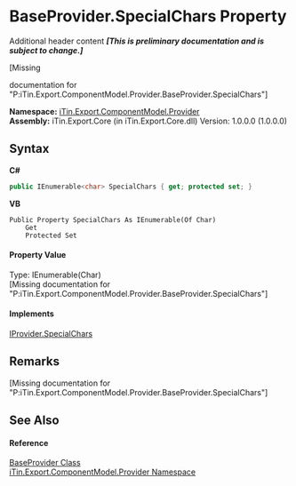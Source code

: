 # BaseProvider.SpecialChars Property 
Additional header content _**\[This is preliminary documentation and is subject to change.\]**_

\[Missing <summary> documentation for "P:iTin.Export.ComponentModel.Provider.BaseProvider.SpecialChars"\]

**Namespace:**&nbsp;<a href="723a96b5-5779-2554-cf17-05149bfcb802">iTin.Export.ComponentModel.Provider</a><br />**Assembly:**&nbsp;iTin.Export.Core (in iTin.Export.Core.dll) Version: 1.0.0.0 (1.0.0.0)

## Syntax

**C#**<br />
``` C#
public IEnumerable<char> SpecialChars { get; protected set; }
```

**VB**<br />
``` VB
Public Property SpecialChars As IEnumerable(Of Char)
	Get
	Protected Set
```


#### Property Value
Type: IEnumerable(Char)<br />\[Missing <value> documentation for "P:iTin.Export.ComponentModel.Provider.BaseProvider.SpecialChars"\]

#### Implements
<a href="5df5010f-e4ed-e8b3-6eeb-50a2aa225ec2">IProvider.SpecialChars</a><br />

## Remarks
\[Missing <remarks> documentation for "P:iTin.Export.ComponentModel.Provider.BaseProvider.SpecialChars"\]

## See Also


#### Reference
<a href="f3556fb2-c7e1-5904-974e-18f789583e49">BaseProvider Class</a><br /><a href="723a96b5-5779-2554-cf17-05149bfcb802">iTin.Export.ComponentModel.Provider Namespace</a><br />